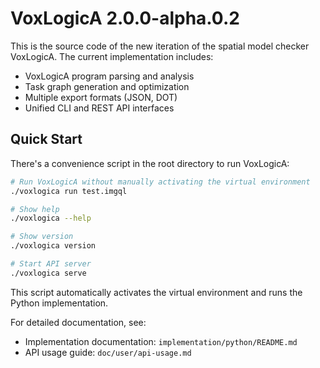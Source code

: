 # VoxLogicA 2.0.0-alpha.0.2

This is the source code of the new iteration of the spatial model checker VoxLogicA. The current implementation includes:

- VoxLogicA program parsing and analysis
- Task graph generation and optimization
- Multiple export formats (JSON, DOT)
- Unified CLI and REST API interfaces

## Quick Start

There's a convenience script in the root directory to run VoxLogicA:

```bash
# Run VoxLogicA without manually activating the virtual environment
./voxlogica run test.imgql

# Show help
./voxlogica --help

# Show version
./voxlogica version

# Start API server
./voxlogica serve
```

This script automatically activates the virtual environment and runs the Python implementation.

For detailed documentation, see:

- Implementation documentation: `implementation/python/README.md`
- API usage guide: `doc/user/api-usage.md`
